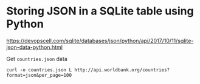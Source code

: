 # Storing JSON in a SQLite table using Python #

<https://devopscell.com/sqlite/databases/json/python/api/2017/10/11/sqlite-json-data-python.html>


Get `countries.json` data

``` shell
curl -o countries.json L http://api.worldbank.org/countries?format=json&per_page=100
```

